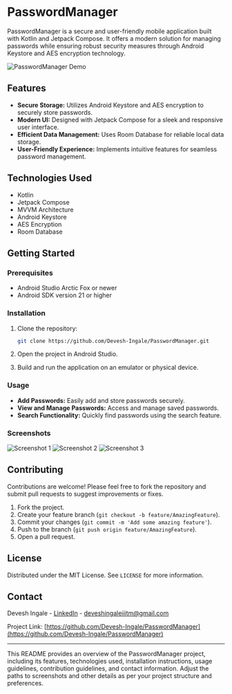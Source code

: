 

# PasswordManager

PasswordManager is a secure and user-friendly mobile application built with Kotlin and Jetpack Compose. It offers a modern solution for managing passwords while ensuring robust security measures through Android Keystore and AES encryption technology.

![PasswordManager Demo](demo.gif)

## Features

- **Secure Storage:** Utilizes Android Keystore and AES encryption to securely store passwords.
- **Modern UI:** Designed with Jetpack Compose for a sleek and responsive user interface.
- **Efficient Data Management:** Uses Room Database for reliable local data storage.
- **User-Friendly Experience:** Implements intuitive features for seamless password management.

## Technologies Used

- Kotlin
- Jetpack Compose
- MVVM Architecture
- Android Keystore
- AES Encryption
- Room Database

## Getting Started

### Prerequisites

- Android Studio Arctic Fox or newer
- Android SDK version 21 or higher

### Installation

1. Clone the repository:

   ```bash
   git clone https://github.com/Devesh-Ingale/PasswordManager.git
   ```

2. Open the project in Android Studio.

3. Build and run the application on an emulator or physical device.

### Usage

- **Add Passwords:** Easily add and store passwords securely.
- **View and Manage Passwords:** Access and manage saved passwords.
- **Search Functionality:** Quickly find passwords using the search feature.

### Screenshots

![Screenshot 1](screenshots/screenshot1.png)
![Screenshot 2](screenshots/screenshot2.png)
![Screenshot 3](screenshots/screenshot3.png)

## Contributing

Contributions are welcome! Please feel free to fork the repository and submit pull requests to suggest improvements or fixes.

1. Fork the project.
2. Create your feature branch (`git checkout -b feature/AmazingFeature`).
3. Commit your changes (`git commit -m 'Add some amazing feature'`).
4. Push to the branch (`git push origin feature/AmazingFeature`).
5. Open a pull request.

## License

Distributed under the MIT License. See `LICENSE` for more information.

## Contact

Devesh Ingale - [LinkedIn](https://www.linkedin.com/in/devesh-ingale/) - deveshingaleiiitm@gmail.com

Project Link: [https://github.com/Devesh-Ingale/PasswordManager](https://github.com/Devesh-Ingale/PasswordManager)

---

This README provides an overview of the PasswordManager project, including its features, technologies used, installation instructions, usage guidelines, contribution guidelines, and contact information. Adjust the paths to screenshots and other details as per your project structure and preferences.
